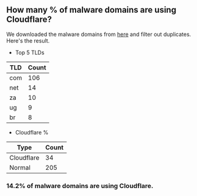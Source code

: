 ## How many % of malware domains are using Cloudflare?


We downloaded the malware domains from [here](https://urlhaus.abuse.ch) and filter out duplicates.
Here's the result.


[//]: # (start replacement)


- Top 5 TLDs

| TLD | Count |
| --- | --- |
| com | 106 |
| net | 14 |
| za | 10 |
| ug | 9 |
| br | 8 |


- Cloudflare %

| Type | Count |
| --- | --- |
| Cloudflare | 34 |
| Normal | 205 |


### 14.2% of malware domains are using Cloudflare.